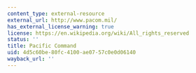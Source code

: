 ```yaml
---
content_type: external-resource
external_url: http://www.pacom.mil/
has_external_license_warning: true
license: https://en.wikipedia.org/wiki/All_rights_reserved
status: ''
title: Pacific Command
uid: 4d5c60be-80fc-4100-ae07-57c0e0d06140
wayback_url: ''
---
```

